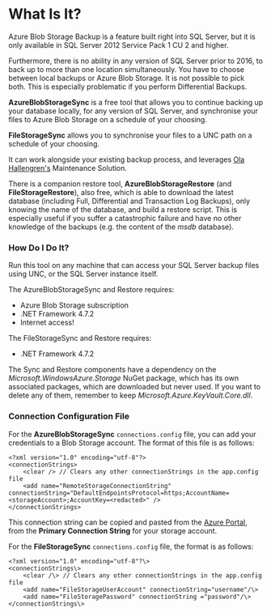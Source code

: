 # What Is It?

Azure Blob Storage Backup is a feature built right into SQL Server, but it is only available in SQL Server 2012 Service Pack 1 CU 2 and higher.

Furthermore, there is no ability in any version of SQL Server prior to 2016, to back up to more than one location simultaneously. You have to choose between local backups or Azure Blob Storage. It is not possible to pick both. This is especially problematic if you perform Differential Backups.

**AzureBlobStorageSync** is a free tool that allows you to continue backing up your database locally, for any version of SQL Server, and synchronise your files to Azure Blob Storage on a schedule of your choosing.

**FileStorageSync** allows you to synchronise your files to a UNC path on a schedule of your choosing.

It can work alongside your existing backup process, and leverages [Ola Hallengren's][1] Maintenance Solution.

There is a companion restore tool, **AzureBlobStorageRestore** (and **FileStorageRestore**), also free, which is able to download the latest database (including Full, Differential and Transaction Log Backups), only knowing the name of the database, and build a restore script. This is especially useful if you suffer a catastrophic failure and have no other knowledge of the backups (e.g. the content of the *msdb* database).

### How Do I Do It?

Run this tool on any machine that can access your SQL Server backup files using UNC, or the SQL Server instance itself.

The AzureBlobStorageSync and Restore requires:
- Azure Blob Storage subscription
- .NET Framework 4.7.2
- Internet access!

The FileStorageSync and Restore requires:
- .NET Framework 4.7.2

The Sync and Restore components have a dependency on the *Microsoft.WindowsAzure.Storage* NuGet package, which has its own associated packages, which are downloaded but never used. If you want to delete any of them, remember to keep *Microsoft.Azure.KeyVault.Core.dll*.

### Connection Configuration File

For the **AzureBlobStorageSync** `connections.config` file, you can add your credentials to a Blob Storage account. The format of this file is as follows:

	<?xml version="1.0" encoding="utf-8"?>
	<connectionStrings>
	    <clear /> // Clears any other connectionStrings in the app.config file
	    <add name="RemoteStorageConnectionString" connectionString="DefaultEndpointsProtocol=https;AccountName=<storageAccount>;AccountKey=<redacted>" />
	</connectionStrings>

This connection string can be copied and pasted from the [Azure Portal][2], from the **Primary Connection String** for your storage account.

For the **FileStorageSync** `connections.config` file, the format is as follows:

	<?xml version="1.0" encoding="utf-8"?\>
	<connectionStrings\>
	    <clear /\> // Clears any other connectionStrings in the app.config file
	    <add name="FileStorageUserAccount" connectionString="username"/\>
	    <add name="FileStoragePassword" connectionString ="password"/\>
	</connectionStrings\>

[1]:	https://ola.hallengren.com/
[2]:	https://portal.azure.com
